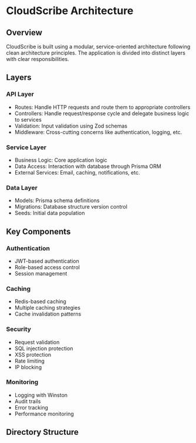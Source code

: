 # CloudScribe Architecture

## Overview
CloudScribe is built using a modular, service-oriented architecture following clean architecture principles. The application is divided into distinct layers with clear responsibilities.

## Layers

### API Layer
- Routes: Handle HTTP requests and route them to appropriate controllers
- Controllers: Handle request/response cycle and delegate business logic to services
- Validation: Input validation using Zod schemas
- Middleware: Cross-cutting concerns like authentication, logging, etc.

### Service Layer
- Business Logic: Core application logic
- Data Access: Interaction with database through Prisma ORM
- External Services: Email, caching, notifications, etc.

### Data Layer
- Models: Prisma schema definitions
- Migrations: Database structure version control
- Seeds: Initial data population

## Key Components

### Authentication
- JWT-based authentication
- Role-based access control
- Session management

### Caching
- Redis-based caching
- Multiple caching strategies
- Cache invalidation patterns

### Security
- Request validation
- SQL injection protection
- XSS protection
- Rate limiting
- IP blocking

### Monitoring
- Logging with Winston
- Audit trails
- Error tracking
- Performance monitoring

## Directory Structure 